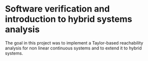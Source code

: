# Software verification and introduction to hybrid systems analysis
The goal in this project was to implement a Taylor-based reachability analysis for non linear continuous systems and to extend it to hybrid systems.
